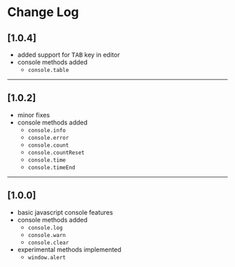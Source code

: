 # Change Log

## [1.0.4]

-   added support for <kbd>TAB</kbd> key in editor
-   console methods added
    -   `console.table`

---

## [1.0.2]

-   minor fixes
-   console methods added
    -   `console.info`
    -   `console.error`
    -   `console.count`
    -   `console.countReset`
    -   `console.time`
    -   `console.timeEnd`

---

## [1.0.0]

-   basic javascript console features
-   console methods added
    -   `console.log`
    -   `console.warn`
    -   `console.clear`
-   experimental methods implemented
    -   `window.alert`
